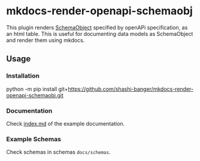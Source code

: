 # mkdocs-render-openapi-schemaobj

This plugin renders [SchemaObject](https://github.com/OAI/OpenAPI-Specification/blob/main/versions/3.0.3.md#schemaObject) 
specified by openAPi specification, as an html table. This is useful for documenting
data models as SchemaObject and render them using mkdocs.

## Usage

### Installation

python -m pip install git+https://github.com/shashi-banger/mkdocs-render-openapi-schemaobj.git

### Documentation

Check [index.md](docs/index.md) of the example documentation.

### Example Schemas

Check schemas in schemas `docs/schemas`.

